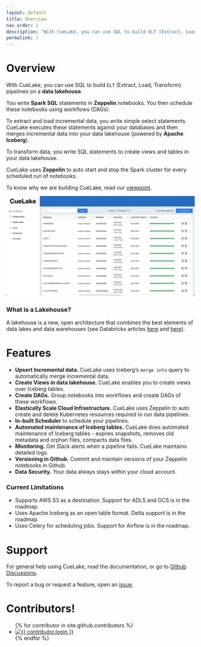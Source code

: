 ```yaml
---
layout: default
title: Overview
nav_order: 1
description: "With CueLake, you can use SQL to build ELT (Extract, Load, Transform) pipelines on a data lakehouse"
permalink: /
---
```


# Overview
With CueLake, you can use SQL to build `ELT` (Extract, Load, Transform) pipelines on a **data lakehouse**.

You write **Spark SQL** statements in **Zeppelin** notebooks. You then schedule these notebooks using workflows (DAGs).

To extract and load incremental data, you write simple select statements. CueLake executes these statements against your databases and then merges incremental data into your data lakehouse (powered by **Apache Iceberg**).

To transform data, you write SQL statements to create views and tables in your data lakehouse. 

CueLake uses **Zeppelin** to auto start and stop the Spark cluster for every scheduled run of notebooks.

To know why we are building CueLake, read our [viewpoint](https://cuelake.cuebook.ai/viewpoint).


![CueLake](images/CueLake.gif)

### What is a Lakehouse?
A lakehouse is a new, open architecture that combines the best elements of data lakes and data warehouses (see Databricks articles [here](https://databricks.com/blog/2020/01/30/what-is-a-data-lakehouse.html) and [here](https://databricks.com/research/lakehouse-a-new-generation-of-open-platforms-that-unify-data-warehousing-and-advanced-analytics)).

# Features
* **Upsert Incremental data.** CueLake uses Iceberg’s `merge into` query to automatically merge incremental data.
* **Create Views in data lakehouse.** CueLake enables you to create views over Iceberg tables.
* **Create DAGs.** Group notebooks into workflows and create DAGs of these workflows.  
* **Elastically Scale Cloud Infrastructure.** CueLake uses Zeppelin to auto create and delete Kubernetes resources required to run data pipelines.
* **In-built Scheduler** to schedule your pipelines.
* **Automated maintenance of Iceberg tables.** CueLake does automated maintenance of Iceberg tables -  expires snapshots, removes old metadata and orphan files, compacts data files.
* **Monitoring.**  Get Slack alerts when a pipeline fails. CueLake maintains detailed logs.
* **Versioning in Github.** Commit and maintain versions of your Zeppelin notebooks in Github.
* **Data Security.** Your data always stays within your cloud account.

### Current Limitations
* Supports AWS S3 as a destination. Support for ADLS and GCS is in the roadmap.
* Uses Apache Iceberg as an open table format. Delta support is in the roadmap.
* Uses Celery for scheduling jobs. Support for Airflow is in the roadmap.


# Support
For general help using CueLake, read the documentation, or go to [Github Discussions](https://github.com/cuebook/cuelake/discussions).

To report a bug or request a feature, open an [issue](https://github.com/cuebook/cuelake/issues).

# Contributors!

<ul class="list-style-none">
{% for contributor in site.github.contributors %}
  <li class="d-inline-block mr-1">
     <a href="{{ contributor.html_url }}"><img src="{{ contributor.avatar_url }}" width="32" height="32" alt="{{ contributor.login }}"/></a>
  </li>
{% endfor %}
</ul>


